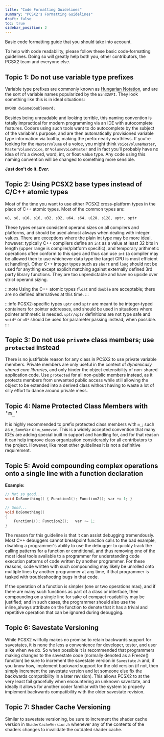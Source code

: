 ```yaml
---
title: "Code Formatting Guidelines"
summary: "PCSX2's Formatting Guidelines"
draft: false
toc: true
sidebar_position: 2
---
```


Basic code formatting guide that you should take into account.

To help with code readability, please follow these basic code‐formatting guidelines. Doing so will greatly help both you, other contributors, the PCSX2 team and everyone else.

## Topic 1: Do not use variable type prefixes

Variable type prefixes are commonly known as [Hungarian Notation](https://en.wikipedia.org/wiki/Hungarian_notation), and are the sort of variable names popularized by the `Win32API`. They look something like this is in ideal situations:

```C++
DWORD dwSomeDoubleWord;
```

Besides being unreadable and looking terrible, this naming convention is totally impractical for modern programming via an IDE with autocomplete features. Coders using such tools want to do autocomplete by the subject of the variable's purpose, and are then automatically provisioned variable type information via tooltip, making the prefix nearly worthless. If you're looking for the `MasterVolume` of a voice, you might think `VoiceVolumeMaster`, `MasterVolumeVoice`, or `VolumeVoiceMaster` and in fact you'll probably have no idea of it's a dword, word, int, or float value type. Any code using this naming convention will be changed to something more sensible.

**Just don't do it. _Ever._**

## Topic 2: Using PCSX2 base types instead of C/C++ atomic types

Most of the time you want to use either PCSX2 cross-platform types in the place of C++ atomic types. Most of the common types are:

```C++
u8, s8, u16, s16, u32, s32, u64, s64, u128, s128, uptr, sptr
```

These types ensure consistent operand sizes on all compilers and platforms, and should be used almost always when dealing with integer values. There are exceptions where the plain int type may be more ideal, however: typically C++ compilers define an `int` as a value at least 32 bits in length (upper range is compiler/platform specific), and temporary arithmetic operations often conform to this spec and thus can use `int` (a compiler may be allowed then to use whichever data type the target CPU is most efficient at handling). Other C++ integer types such as `short` and `long` should not be used for anything except explicit matching against externally defined 3rd party library functions. They are too unpredictable and have no upside over strict operand sizing.

:::note
Using the C++ atomic types `float` and `double` are acceptable; there are no defined alternatives at this time.
:::

:::info
PCSX2-specific types `uptr` and `sptr` are meant to be integer-typed containers for pointer addresses, and should be used in situations where pointer arithmetic is needed. `uptr/sptr` definitions are not type safe and `void*` or `u8*` should be used for parameter passing instead, when possible.
:::

## Topic 3: Do not use `private` class members; use `protected` instead

There is no justifiable reason for any class in PCSX2 to use private variable members. Private members are only useful in the context of _dynamically shared core libraries_, and only hinder the object extensibility of non-shared application code. Use `protected` for all non-public members instead, as it protects members from unwanted public access while still allowing the object to be extended into a derived class without having to waste a lot of silly effort to dance around private mess.

## Topic 4: Name Protected Class Members with `'m_'`

It is highly recommended to prefix protected class members with `m_`; such as `m_SomeVar` or `m_somevar`. This is a widely accepted convention that many IDEs are adding special built in support and handling for, and for that reason it can help improve class organization considerably for all contributors to the project. However, like most other guidelines it is not a definitive requirement.

## Topic 5: Avoid compounding complex operations onto a single line with a function declaration

**Example:**

```C++
// Not so good...
void DoSomething() { Function1(); Function2(); var += 1; }

// Good...
void DoSomething()
{
    Function1(); Function2();   var += 1;
}
```

The reason for this guideline is that it can assist debugging tremendously. Most C++ debuggers cannot breakpoint function calls to the bad example, disabling a programmer's ability to use the debugger to quickly track the calling patterns for a function or conditional, and thus removing one of the most ideal tools available to a programmer for understanding code execution patterns of code written by another programmer. For these reasons, code written with such compounding may likely be unrolled onto multiple lines by another programmer at any time, if that programmer is tasked with troubleshooting bugs in that code.

If the operation of a function is simpler (one or two operations max), and if there are many such functions as part of a class or interface, then compounding on a single line for sake of compact readability may be justified; and in such cases, the programmer should also use the inline_always attribute on the function to denote that it has a trivial and repetitive operation that can be ignored during debugging.

## Topic 6: Savestate Versioning

While PCSX2 willfully makes no promise to retain backwards support for savestates, it is none the less a convenience for developer, tester, and user alike when we do. So when possible it is recommended that programmers making changes to the savestate code (normally denoted as a Freeze() function) be sure to increment the savestate version in `Savestate.h` and, if you know how, implement backward support for the old version (if not, then simply increment the savestate version and let someone else fix the backwards compatibility in a later revision). This allows PCSX2 to at the very least fail gracefully when encountering an unknown savestate, and ideally it allows for another coder familiar with the system to properly implement backwards compatibility with the older savestate revision.

## Topic 7: Shader Cache Versioning

Similar to savestate versioning, be sure to increment the shader cache version in `ShaderCacheVersion.h` whenever any of the contents of the shaders changes to invalidate the outdated shader cache.
